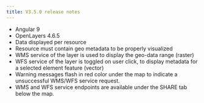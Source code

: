 ```yaml
---
title: V3.5.0 release notes
---
```

* Angular 9 
* OpenLayers 4.6.5 
* Data displayed per resource 
* Resource must contain geo metadata to be properly visualized 
* WMS service of the layer is used to display the geo-data range (raster) 
* WFS service of the layer is toggled on user click, to display metadata for a selected element feature (vector) 
* Warning messages flash in red color under the map to indicate a unsuccessful WMS/WFS service request. 
* WMS and WFS service endpoints are available under the SHARE tab below the map. 